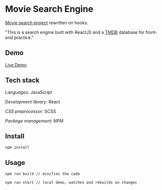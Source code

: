 # Movie Search Engine

[Movie search project](https://github.com/silkesssji/movie-search-engine/) rewritten on hooks.

"This is a search engine built with ReactJS and a [TMDB](https://developers.themoviedb.org/) database for front-end practice."

## Demo

[Live Demo](https://silkesssji.github.io/movie-search-engine/)

## Tech stack

*Languages:* JavaScript

*Development library:* React

*CSS preprocessor:* SCSS

*Package management:* NPM

## Install

```
npm install
```

## Usage

```
npm run build // minifies the code

npm run start // local demo, watches and rebuilds on changes
```
